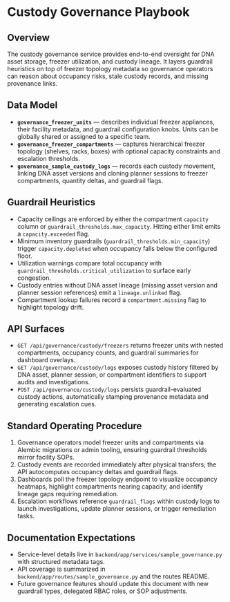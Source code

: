 # Custody Governance Playbook

## Overview
The custody governance service provides end-to-end oversight for DNA asset storage, freezer utilization, and custody lineage. It layers guardrail heuristics on top of freezer topology metadata so governance operators can reason about occupancy risks, stale custody records, and missing provenance links.

## Data Model
- **`governance_freezer_units`** — describes individual freezer appliances, their facility metadata, and guardrail configuration knobs. Units can be globally shared or assigned to a specific team.
- **`governance_freezer_compartments`** — captures hierarchical freezer topology (shelves, racks, boxes) with optional capacity constraints and escalation thresholds.
- **`governance_sample_custody_logs`** — records each custody movement, linking DNA asset versions and cloning planner sessions to freezer compartments, quantity deltas, and guardrail flags.

## Guardrail Heuristics
- Capacity ceilings are enforced by either the compartment `capacity` column or `guardrail_thresholds.max_capacity`. Hitting either limit emits a `capacity.exceeded` flag.
- Minimum inventory guardrails (`guardrail_thresholds.min_capacity`) trigger `capacity.depleted` when occupancy falls below the configured floor.
- Utilization warnings compare total occupancy with `guardrail_thresholds.critical_utilization` to surface early congestion.
- Custody entries without DNA asset lineage (missing asset version and planner session references) emit a `lineage.unlinked` flag.
- Compartment lookup failures record a `compartment.missing` flag to highlight topology drift.

## API Surfaces
- `GET /api/governance/custody/freezers` returns freezer units with nested compartments, occupancy counts, and guardrail summaries for dashboard overlays.
- `GET /api/governance/custody/logs` exposes custody history filtered by DNA asset, planner session, or compartment identifiers to support audits and investigations.
- `POST /api/governance/custody/logs` persists guardrail-evaluated custody actions, automatically stamping provenance metadata and generating escalation cues.

## Standard Operating Procedure
1. Governance operators model freezer units and compartments via Alembic migrations or admin tooling, ensuring guardrail thresholds mirror facility SOPs.
2. Custody events are recorded immediately after physical transfers; the API autocomputes occupancy deltas and guardrail flags.
3. Dashboards poll the freezer topology endpoint to visualize occupancy heatmaps, highlight compartments nearing capacity, and identify lineage gaps requiring remediation.
4. Escalation workflows reference `guardrail_flags` within custody logs to launch investigations, update planner sessions, or trigger remediation tasks.

## Documentation Expectations
- Service-level details live in `backend/app/services/sample_governance.py` with structured metadata tags.
- API coverage is summarized in `backend/app/routes/sample_governance.py` and the routes README.
- Future governance features should update this document with new guardrail types, delegated RBAC roles, or SOP adjustments.
